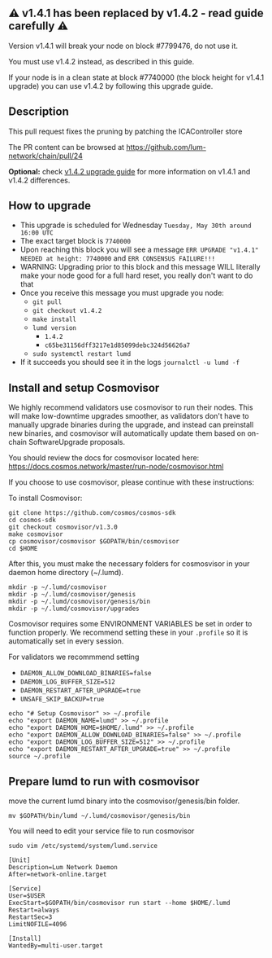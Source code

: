 ## ⚠️ v1.4.1 has been replaced by v1.4.2 - read guide carefully ⚠️

Version v1.4.1 will break your node on block #7799476, do not use it.

You must use v1.4.2 instead, as described in this guide.

If your node is in a clean state at block #7740000 (the block height for v1.4.1 upgrade) you can use v1.4.2 by following this upgrade guide.

## Description

This pull request fixes the pruning by patching the ICAController store

The PR content can be browsed at https://github.com/lum-network/chain/pull/24

**Optional:** check [v1.4.2 upgrade guide](https://github.com/lum-network/mainnet/blob/master/upgrades/v1.4.2/guide.md) for more information on v1.4.1 and v1.4.2 differences.

## How to upgrade

- This upgrade is scheduled for Wednesday `Tuesday, May 30th around 16:00 UTC`
- The exact target block is `7740000`
- Upon reaching this block you will see a message `ERR UPGRADE "v1.4.1" NEEDED at height: 7740000` and `ERR CONSENSUS FAILURE!!!`
- WARNING: Upgrading prior to this block and this message WILL literally make your node good for a full hard reset, you really don't want to do that
- Once you receive this message you must upgrade you node:
  - `git pull`
  - `git checkout v1.4.2`
  - `make install`
  - `lumd version`
    - `1.4.2`
    - `c65be31156dff3217e1d85099debc324d56626a7`
  - `sudo systemctl restart lumd`
- If it succeeds you should see it in the logs `journalctl -u lumd -f `

## Install and setup Cosmovisor

We highly recommend validators use cosmovisor to run their nodes. This will make low-downtime upgrades smoother,
as validators don't have to manually upgrade binaries during the upgrade, and instead can preinstall new binaries, and
cosmovisor will automatically update them based on on-chain SoftwareUpgrade proposals.

You should review the docs for cosmovisor located here: https://docs.cosmos.network/master/run-node/cosmovisor.html

If you choose to use cosmovisor, please continue with these instructions:

To install Cosmovisor:

```
git clone https://github.com/cosmos/cosmos-sdk
cd cosmos-sdk
git checkout cosmovisor/v1.3.0
make cosmovisor
cp cosmovisor/cosmovisor $GOPATH/bin/cosmovisor
cd $HOME
```

After this, you must make the necessary folders for cosmosvisor in your daemon home directory (~/.lumd).

```
mkdir -p ~/.lumd/cosmovisor
mkdir -p ~/.lumd/cosmovisor/genesis
mkdir -p ~/.lumd/cosmovisor/genesis/bin
mkdir -p ~/.lumd/cosmovisor/upgrades
```

Cosmovisor requires some ENVIRONMENT VARIABLES be set in order to function properly.  We recommend setting these in
your `.profile` so it is automatically set in every session.

For validators we recommmend setting
- `DAEMON_ALLOW_DOWNLOAD_BINARIES=false`
- `DAEMON_LOG_BUFFER_SIZE=512`
- `DAEMON_RESTART_AFTER_UPGRADE=true`
- `UNSAFE_SKIP_BACKUP=true`

```
echo "# Setup Cosmovisor" >> ~/.profile
echo "export DAEMON_NAME=lumd" >> ~/.profile
echo "export DAEMON_HOME=$HOME/.lumd" >> ~/.profile
echo "export DAEMON_ALLOW_DOWNLOAD_BINARIES=false" >> ~/.profile
echo "export DAEMON_LOG_BUFFER_SIZE=512" >> ~/.profile
echo "export DAEMON_RESTART_AFTER_UPGRADE=true" >> ~/.profile
source ~/.profile
```

## Prepare lumd to run with cosmovisor

move the current lumd binary into the cosmovisor/genesis/bin folder.

```
mv $GOPATH/bin/lumd ~/.lumd/cosmovisor/genesis/bin
```

You will need to edit your service file to run cosmovisor

`sudo vim /etc/systemd/system/lumd.service`
```
[Unit]
Description=Lum Network Daemon
After=network-online.target

[Service]
User=$USER
ExecStart=$GOPATH/bin/cosmovisor run start --home $HOME/.lumd
Restart=always
RestartSec=3
LimitNOFILE=4096

[Install]
WantedBy=multi-user.target
```
